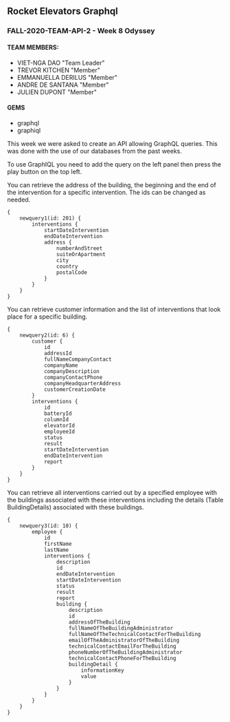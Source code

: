 ## Rocket Elevators Graphql

### FALL-2020-TEAM-API-2 - Week 8 Odyssey 

#### TEAM MEMBERS:
- VIET-NGA DAO "Team Leader"
- TREVOR KITCHEN "Member"
- EMMANUELLA DERILUS "Member"
- ANDRE DE SANTANA "Member"
- JULIEN DUPONT "Member"

#### GEMS
* graphql
* graphiql

This week we were asked to create an API allowing GraphQL queries. This was done with the use of our databases from the past weeks.

To use GraphIQL you need to add the query on the left panel then press the play button on the top left.

You can retrieve the address of the building, the beginning and the end of the intervention for a specific intervention. The ids can be changed as needed.
```
{
    newquery1(id: 201) {
        interventions {
            startDateIntervention
            endDateIntervention
            address {
                numberAndStreet
                suiteOrApartment
                city
                country
                postalCode
            }
        }
    }
}

```
You can retrieve customer information and the list of interventions that look place for a specific building.
```
{
    newquery2(id: 6) {
        customer {
            id
            addressId
            fullNameCompanyContact
            companyName
            companyDescription
            companyContactPhone
            companyHeadquarterAddress
            customerCreationDate
        }
        interventions {
            id
            batteryId
            columnId
            elevatorId
            employeeId
            status
            result
            startDateIntervention
            endDateIntervention
            report
        }
    }
}
```

You can retrieve all interventions carried out by a specified employee with the buildings associated with these interventions including the details (Table BuildingDetails) associated with these buildings.
```
{
    newquery3(id: 10) {
        employee {
            id
            firstName
            lastName
            interventions {
                description
                id
                endDateIntervention
                startDateIntervention
                status
                result
                report
                building {
                    description
                    id
                    addressOfTheBuilding
                    fullNameOfTheBuildingAdministrator
                    fullNameOfTheTechnicalContactForTheBuilding
                    emailOfTheAdministratorOfTheBuilding
                    technicalContactEmailForTheBuilding
                    phoneNumberOfTheBuildingAdministrator
                    technicalContactPhoneForTheBuilding
                    buildingDetail {
                        informationKey
                        value
                    }
                }
            }
        }
    }
}
```

